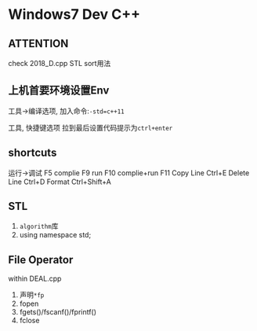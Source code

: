 # Windows7 Dev C++

## ATTENTION

check 2018_D.cpp
STL sort用法

## 上机首要环境设置Env

工具->编译选项, 加入命令:`-std=c++11`

工具, 快捷键选项 拉到最后设置代码提示为`ctrl+enter`

## shortcuts

运行->调试      F5
complie       F9
run           F10
complie+run   F11
Copy Line     Ctrl+E
Delete Line   Ctrl+D
Format        Ctrl+Shift+A

## STL

1. `algorithm`库
2. using namespace std;

## File Operator

within DEAL.cpp

1. 声明`*fp`
2. fopen
3. fgets()/fscanf()/fprintf()
4. fclose